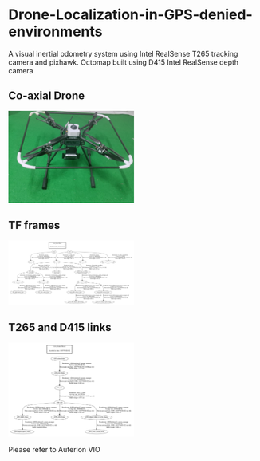# Drone-Localization-in-GPS-denied-environments

A visual inertial odometry system using Intel RealSense T265 tracking camera and pixhawk. Octomap built using D415 Intel RealSense depth camera

## Co-axial Drone

<p align="left">
  <img src="https://github.com/manoharbhat/Drone-Localization-in-GPS-denied-environments/blob/main/coaxial.jpeg" width=50% height=50%>
</p> 


##  TF frames

<p align="left">
  <img src="https://github.com/manoharbhat/Drone-Localization-in-GPS-denied-environments/blob/main/frames.png" width=50% height=50%>
</p> 


## T265 and D415 links

<p align="left">
  <img src="https://github.com/manoharbhat/Drone-Localization-in-GPS-denied-environments/blob/main/t265%20and%20d415.png" width=50% height=50%>
</p> 

Please refer to Auterion VIO
